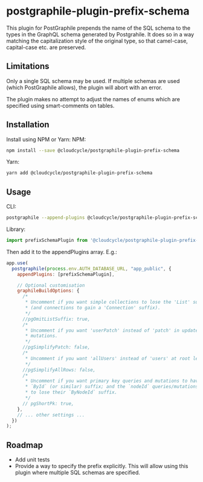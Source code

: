 postgraphile-plugin-prefix-schema
=================================


This plugin for PostGraphile prepends the name of the SQL schema to the types in the GraphQL schema generated by Postgrahile. It does so in a way matching the capitalization style of the original type, so that camel-case, capital-case etc. are preserved.

Limitations
-----------

Only a single SQL schema may be used. If multiple schemas are used (which PostGraphile allows), the plugin will abort with an error.

The plugin makes no attempt to adjust the names of enums which are specified using smart-comments on tables.

Installation
------------

Install using NPM or Yarn:
NPM:

```bash
npm install --save @cloudcycle/postgraphile-plugin-prefix-schema
```

Yarn:
```bash
yarn add @cloudcycle/postgraphile-plugin-prefix-schema
```

Usage
-----

CLI:

```bash
postgraphile --append-plugins @cloudcycle/postgraphile-plugin-prefix-schema
```

Library:

```javascript
import prefixSchemaPlugin from '@cloudcycle/postgraphile-plugin-prefix-schema';
```

Then add it to the appendPlugins array. E.g.:

```javascript
app.use(
  postgraphile(process.env.AUTH_DATABASE_URL, "app_public", {
    appendPlugins: [prefixSchemaPlugin],

    // Optional customisation
    graphileBuildOptions: {
      /*
       * Uncomment if you want simple collections to lose the 'List' suffix
       * (and connections to gain a 'Connection' suffix).
       */
      //pgOmitListSuffix: true,
      /*
       * Uncomment if you want 'userPatch' instead of 'patch' in update
       * mutations.
       */
      //pgSimplifyPatch: false,
      /*
       * Uncomment if you want 'allUsers' instead of 'users' at root level.
       */
      //pgSimplifyAllRows: false,
      /*
       * Uncomment if you want primary key queries and mutations to have
       * `ById` (or similar) suffix; and the `nodeId` queries/mutations
       * to lose their `ByNodeId` suffix.
       */
      // pgShortPk: true,
    },
    // ... other settings ...
  })
);
```

Roadmap
-------

* Add unit tests
* Provide a way to specify the prefix explicitly. This will allow using this plugin where multiple SQL schemas are specified.

